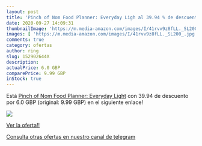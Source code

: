 ```yaml
---
layout: post
title: 'Pinch of Nom Food Planner: Everyday Ligh al 39.94 % de descuento'
date: 2020-09-27 14:09:31
thumbnailImage: 'https://m.media-amazon.com/images/I/41rvv9z8fLL._SL200_.jpg'
images: [ 'https://m.media-amazon.com/images/I/41rvv9z8fLL._SL200_.jpg' ]
comments: true
category: ofertas
author: ring
slug: 152902644X
description:
actualPrice: 6.0 GBP
comparePrice: 9.99 GBP
inStock: true
---
```


Está [Pinch of Nom Food Planner: Everyday Light](https://www.amazon.com/dp/152902644X/?tag=redken08-20) con 39.94 de descuento por 6.0 GBP (original: 9.99 GBP) en el siguiente enlace!

[![](https://m.media-amazon.com/images/I/41rvv9z8fLL._SL200_.jpg)](https://www.amazon.com/dp/152902644X/?tag=redken08-20)

[Ver la oferta!!](https://www.amazon.com/dp/152902644X/?tag=redken08-20)

[Consulta otras ofertas en nuestro canal de telegram](https://t.me/s/ofertas25)
